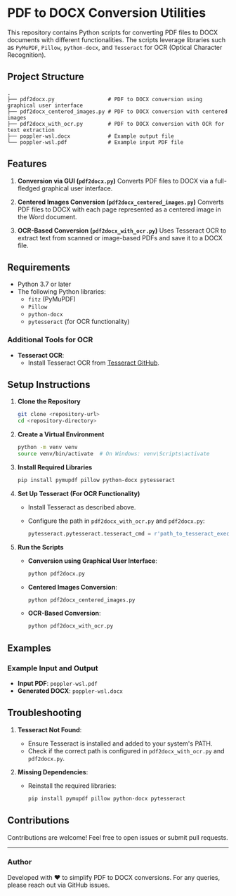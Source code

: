# PDF to DOCX Conversion Utilities

This repository contains Python scripts for converting PDF files to DOCX documents with different functionalities. The scripts leverage libraries such as `PyMuPDF`, `Pillow`, `python-docx`, and `Tesseract` for OCR (Optical Character Recognition).

## Project Structure

```text
.
├── pdf2docx.py                 # PDF to DOCX conversion using graphical user interface
├── pdf2docx_centered_images.py # PDF to DOCX conversion with centered images
├── pdf2docx_with_ocr.py        # PDF to DOCX conversion with OCR for text extraction
├── poppler-wsl.docx            # Example output file
└── poppler-wsl.pdf             # Example input PDF file
```

## Features

1. **Conversion via GUI (`pdf2docx.py`)**
   Converts PDF files to DOCX via a full-fledged graphical user interface.

2. **Centered Images Conversion (`pdf2docx_centered_images.py`)**
   Converts PDF files to DOCX with each page represented as a centered image in the Word document.

3. **OCR-Based Conversion (`pdf2docx_with_ocr.py`)**
   Uses Tesseract OCR to extract text from scanned or image-based PDFs and save it to a DOCX file.

## Requirements

- Python 3.7 or later
- The following Python libraries:
  - `fitz` (PyMuPDF)
  - `Pillow`
  - `python-docx`
  - `pytesseract` (for OCR functionality)

### Additional Tools for OCR

- **Tesseract OCR**:
  - Install Tesseract OCR from [Tesseract GitHub](https://github.com/tesseract-ocr/tesseract).

## Setup Instructions

1. **Clone the Repository**

   ```bash
   git clone <repository-url>
   cd <repository-directory>
   ```

2. **Create a Virtual Environment**

   ```bash
   python -m venv venv
   source venv/bin/activate  # On Windows: venv\Scripts\activate
   ```

3. **Install Required Libraries**

   ```bash
   pip install pymupdf pillow python-docx pytesseract
   ```

4. **Set Up Tesseract (For OCR Functionality)**
   - Install Tesseract as described above.
   - Configure the path in `pdf2docx_with_ocr.py` and `pdf2docx.py`:

     ```python
     pytesseract.pytesseract.tesseract_cmd = r'path_to_tesseract_executable'
     ```

5. **Run the Scripts**
   - **Conversion using Graphical User Interface**:

     ```bash
     python pdf2docx.py
     ```

   - **Centered Images Conversion**:

     ```bash
     python pdf2docx_centered_images.py
     ```

   - **OCR-Based Conversion**:

     ```bash
     python pdf2docx_with_ocr.py
     ```

## Examples

### Example Input and Output

- **Input PDF**: `poppler-wsl.pdf`
- **Generated DOCX**: `poppler-wsl.docx`

## Troubleshooting

1. **Tesseract Not Found**:
   - Ensure Tesseract is installed and added to your system's PATH.
   - Check if the correct path is configured in `pdf2docx_with_ocr.py` and `pdf2docx.py`.

2. **Missing Dependencies**:
   - Reinstall the required libraries:

     ```bash
     pip install pymupdf pillow python-docx pytesseract
     ```

## Contributions

Contributions are welcome! Feel free to open issues or submit pull requests.

---

### Author

Developed with ❤️ to simplify PDF to DOCX conversions. For any queries, please reach out via GitHub issues.
